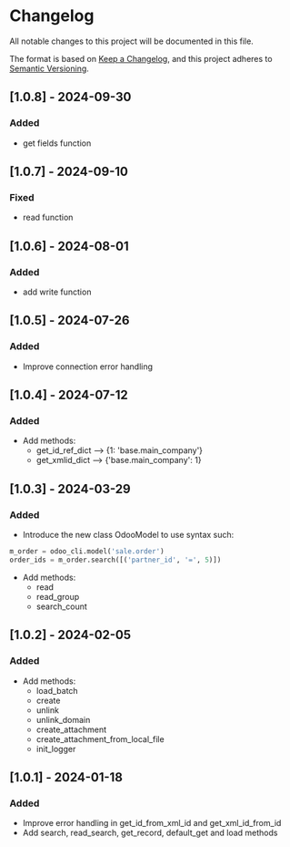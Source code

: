 # Changelog

All notable changes to this project will be documented in this file.

The format is based on [Keep a Changelog](https://keepachangelog.com/en/1.0.0/),
and this project adheres to [Semantic Versioning](https://semver.org/spec/v2.0.0.html).

## [1.0.8] - 2024-09-30

### Added
 - get fields function

## [1.0.7] - 2024-09-10

### Fixed
 - read function

## [1.0.6] - 2024-08-01

### Added
 - add write function

## [1.0.5] - 2024-07-26

### Added
 - Improve connection error handling

## [1.0.4] - 2024-07-12

### Added
 - Add methods: 
   - get_id_ref_dict --> {1: 'base.main_company'}
   - get_xmlid_dict --> {'base.main_company': 1}


## [1.0.3] - 2024-03-29

### Added
 - Introduce the new class OdooModel to use syntax such:
```python
m_order = odoo_cli.model('sale.order')
order_ids = m_order.search([('partner_id', '=', 5)])
```

 - Add methods:
      - read
      - read_group
      - search_count

## [1.0.2] - 2024-02-05

### Added
 - Add methods:
    - load_batch
    - create
    - unlink
    - unlink_domain
    - create_attachment
    - create_attachment_from_local_file
    - init_logger


## [1.0.1] - 2024-01-18

### Added
 - Improve error handling in get_id_from_xml_id and get_xml_id_from_id
 - Add search, read_search, get_record, default_get and load methods
